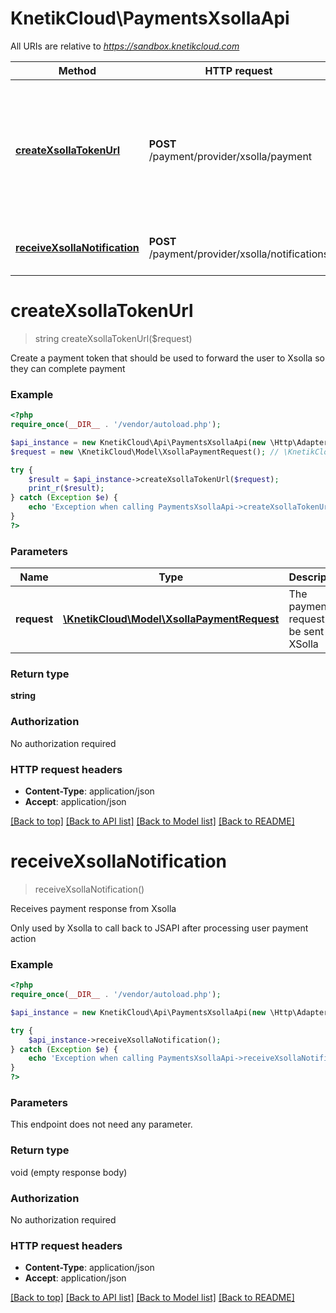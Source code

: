 # KnetikCloud\PaymentsXsollaApi

All URIs are relative to *https://sandbox.knetikcloud.com*

Method | HTTP request | Description
------------- | ------------- | -------------
[**createXsollaTokenUrl**](PaymentsXsollaApi.md#createXsollaTokenUrl) | **POST** /payment/provider/xsolla/payment | Create a payment token that should be used to forward the user to Xsolla so they can complete payment
[**receiveXsollaNotification**](PaymentsXsollaApi.md#receiveXsollaNotification) | **POST** /payment/provider/xsolla/notifications | Receives payment response from Xsolla


# **createXsollaTokenUrl**
> string createXsollaTokenUrl($request)

Create a payment token that should be used to forward the user to Xsolla so they can complete payment

### Example
```php
<?php
require_once(__DIR__ . '/vendor/autoload.php');

$api_instance = new KnetikCloud\Api\PaymentsXsollaApi(new \Http\Adapter\Guzzle6\Client());
$request = new \KnetikCloud\Model\XsollaPaymentRequest(); // \KnetikCloud\Model\XsollaPaymentRequest | The payment request to be sent to XSolla

try {
    $result = $api_instance->createXsollaTokenUrl($request);
    print_r($result);
} catch (Exception $e) {
    echo 'Exception when calling PaymentsXsollaApi->createXsollaTokenUrl: ', $e->getMessage(), PHP_EOL;
}
?>
```

### Parameters

Name | Type | Description  | Notes
------------- | ------------- | ------------- | -------------
 **request** | [**\KnetikCloud\Model\XsollaPaymentRequest**](../Model/XsollaPaymentRequest.md)| The payment request to be sent to XSolla | [optional]

### Return type

**string**

### Authorization

No authorization required

### HTTP request headers

 - **Content-Type**: application/json
 - **Accept**: application/json

[[Back to top]](#) [[Back to API list]](../../README.md#documentation-for-api-endpoints) [[Back to Model list]](../../README.md#documentation-for-models) [[Back to README]](../../README.md)

# **receiveXsollaNotification**
> receiveXsollaNotification()

Receives payment response from Xsolla

Only used by Xsolla to call back to JSAPI after processing user payment action

### Example
```php
<?php
require_once(__DIR__ . '/vendor/autoload.php');

$api_instance = new KnetikCloud\Api\PaymentsXsollaApi(new \Http\Adapter\Guzzle6\Client());

try {
    $api_instance->receiveXsollaNotification();
} catch (Exception $e) {
    echo 'Exception when calling PaymentsXsollaApi->receiveXsollaNotification: ', $e->getMessage(), PHP_EOL;
}
?>
```

### Parameters
This endpoint does not need any parameter.

### Return type

void (empty response body)

### Authorization

No authorization required

### HTTP request headers

 - **Content-Type**: application/json
 - **Accept**: application/json

[[Back to top]](#) [[Back to API list]](../../README.md#documentation-for-api-endpoints) [[Back to Model list]](../../README.md#documentation-for-models) [[Back to README]](../../README.md)

